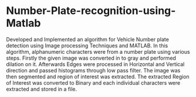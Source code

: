 # Number-Plate-recognition-using-Matlab

Developed and Implemented an algorithm for Vehicle Number plate detection using Image processing Techniques and MATLAB. In this algorithm, alphanumeric characters were from a number plate using various steps. Firstly the given image was converted in to gray and performed 
dilation on it. Afterwards Edges were processed in Horizontal and Vertical direction and passed histograms through low pass filter. The image was then segmented and region of interest was extracted. 
The extracted Region of Interest was converted to Binary and each individual characters were extracted and stored in a file.
